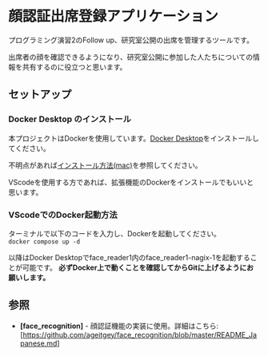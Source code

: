 # 顔認証出席登録アプリケーション
プログラミング演習2のFollow up、研究室公開の出席を管理するツールです。

出席者の顔を確認できるようになり、研究室公開に参加した人たちについての情報を共有するのに役立つと思います。

## セットアップ

### Docker Desktop のインストール  
本プロジェクトはDockerを使用しています。[Docker Desktop](https://www.docker.com/ja-jp/products/docker-desktop/)をインストールしてください。  

不明点があれば[インストール方法(mac)](https://matsuand.github.io/docs.docker.jp.onthefly/desktop/mac/install/)を参照してください。  

VScodeを使用する方であれば、拡張機能のDockerをインストールでもいいと思います。

### VScodeでのDocker起動方法
ターミナルで以下のコードを入力し、Dockerを起動してください。  
`docker compose up -d`  

以降はDocker Desktopでface_reader1内のface_reader1-nagix-1を起動することが可能です。
**必ずDocker上で動くことを確認してからGitに上げるようにお願いします。**

## 参照
- **[face_recognition]** - 顔認証機能の実装に使用。詳細はこちら: [https://github.com/ageitgey/face_recognition/blob/master/README_Japanese.md]
